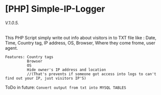 # [PHP] Simple-IP-Logger

###### V.1.0.5.

This PHP Script simply write out info about visitors in to TXT file like : Date, Time, Country tag, IP address, OS, Browser, Where they come frome, user agent.
```
Features: Country tags
          Browser
          OS
          Hide owner's IP address and location 
          //(That's prevents if someone got access into logs to can't find out your IP, just visitors IP'S)
```
ToDo in future: ```Convert output from txt into MYSQL TABLES```
